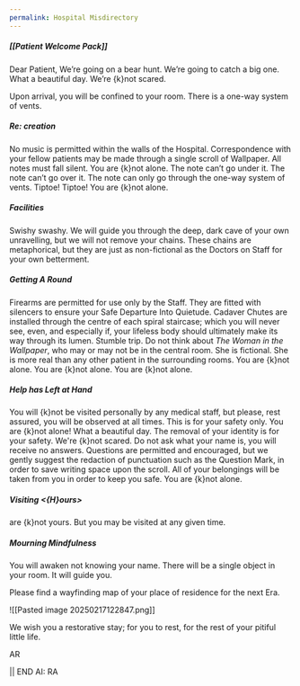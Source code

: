```yaml
---
permalink: Hospital Misdirectory
---
```


##### [[Patient Welcome Pack]]

Dear Patient,
We’re going on a bear hunt. We’re going to catch a big one. What a beautiful day. We’re {k}not scared.

Upon arrival, you will be confined to your room. 
There is a one-way system of vents. 


##### Re: creation

No music is permitted within the walls of the Hospital.
Correspondence with your fellow patients may be made through a single scroll of Wallpaper. All notes must fall silent. You are {k}not alone.
The note can’t go under it. The note can’t go over it. 
The note can only go through the one-way system of vents. 
Tiptoe! Tiptoe! You are {k}not alone.


##### Facilities

Swishy swashy. We will guide you through the deep, dark cave of your own unravelling, but we will not remove your chains. These chains are metaphorical, but they are just as non-fictional as the Doctors on Staff for your own betterment.


##### Getting A Round

Firearms are permitted for use only by the Staff. They are fitted with silencers to ensure your Safe Departure Into Quietude. Cadaver Chutes are installed through the centre of each spiral staircase; which you will never see, even, and especially if, your lifeless body should ultimately make its way through its lumen. 
Stumble trip. Do not think about _The Woman in the Wallpaper_, who may or may not be in the central room. She is fictional. She is more real than any other patient in the surrounding rooms.
  You are {k}not alone.
You are {k}not alone. You are {k}not alone.

##### Help has Left at Hand 

You will {k}not be visited personally by any medical staff, but please, rest assured, you will be observed at all times. This is for your safety only. You are {k}not alone! What a beautiful day. The removal of your identity is for your safety. We're {k}not scared. Do not ask what your name is, you will receive no answers. Questions are permitted and encouraged, but we gently suggest the redaction of punctuation such as the Question Mark, in order to save writing space upon the scroll. All of your belongings will be taken from you in order to keep you safe. You are {k}not alone.

##### Visiting \<{H}ours>

are {k}not yours. But you may be visited at any given time. 


##### Mourning Mindfulness


You will awaken not knowing your name. There will be a single object in your room. It will guide you.

Please find a wayfinding map of your place of residence for the next Era. 


![[Pasted image 20250217122847.png]]


We wish you a restorative stay; for you to rest, for the rest of your pitiful little life. 


AR

||
END
AI: RA 







